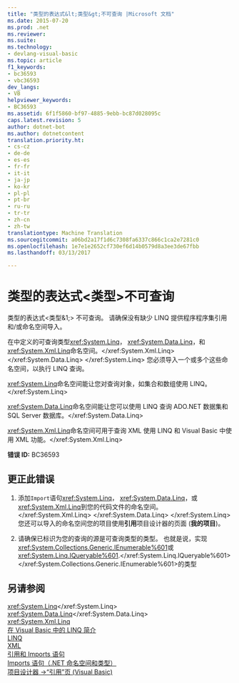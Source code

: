 ```yaml
---
title: "类型的表达式&lt;类型&gt;不可查询 |Microsoft 文档"
ms.date: 2015-07-20
ms.prod: .net
ms.reviewer: 
ms.suite: 
ms.technology:
- devlang-visual-basic
ms.topic: article
f1_keywords:
- bc36593
- vbc36593
dev_langs:
- VB
helpviewer_keywords:
- BC36593
ms.assetid: 6f1f5860-bf97-4885-9ebb-bc87d028095c
caps.latest.revision: 5
author: dotnet-bot
ms.author: dotnetcontent
translation.priority.ht:
- cs-cz
- de-de
- es-es
- fr-fr
- it-it
- ja-jp
- ko-kr
- pl-pl
- pt-br
- ru-ru
- tr-tr
- zh-cn
- zh-tw
translationtype: Machine Translation
ms.sourcegitcommit: a06bd2a17f1d6c7308fa6337c866c1ca2e7281c0
ms.openlocfilehash: 1e7e1e2652cf730ef6d14b0579d8a3ee3de67fbb
ms.lasthandoff: 03/13/2017

---
```

# <a name="expression-of-type-lttypegt-is-not-queryable"></a>类型的表达式&lt;类型&gt;不可查询
类型的表达式\<类型&1;> 不可查询。 请确保没有缺少 LINQ 提供程序程序集引用和/或命名空间导入。  
  
 在中定义的可查询类型<xref:System.Linq>， <xref:System.Data.Linq>，和<xref:System.Xml.Linq>命名空间。</xref:System.Xml.Linq> </xref:System.Data.Linq> </xref:System.Linq> 您必须导入一个或多个这些命名空间，以执行 LINQ 查询。  
  
 <xref:System.Linq>命名空间能让您对查询对象，如集合和数组使用 LINQ。</xref:System.Linq>  
  
 <xref:System.Data.Linq>命名空间能让您可以使用 LINQ 查询 ADO.NET 数据集和 SQL Server 数据库。</xref:System.Data.Linq>  
  
 <xref:System.Xml.Linq>命名空间可用于查询 XML 使用 LINQ 和 Visual Basic 中使用 XML 功能。</xref:System.Xml.Linq>  
  
 **错误 ID:** BC36593  
  
## <a name="to-correct-this-error"></a>更正此错误  
  
1.  添加`Import`语句<xref:System.Linq>， <xref:System.Data.Linq>，或<xref:System.Xml.Linq>到您的代码文件的命名空间。</xref:System.Xml.Linq> </xref:System.Data.Linq> </xref:System.Linq> 您还可以导入的命名空间您的项目使用**引用**项目设计器的页面 (**我的项目**)。  
  
2.  请确保已标识为您的查询的源是可查询类型的类型。 也就是说，实现<xref:System.Collections.Generic.IEnumerable%601>或<xref:System.Linq.IQueryable%601>.</xref:System.Linq.IQueryable%601></xref:System.Collections.Generic.IEnumerable%601>的类型  
  
## <a name="see-also"></a>另请参阅  
 <xref:System.Linq></xref:System.Linq>   
 <xref:System.Data.Linq></xref:System.Data.Linq>   
 <xref:System.Xml.Linq>   
 [在 Visual Basic 中的 LINQ 简介](../../../visual-basic/programming-guide/language-features/linq/introduction-to-linq.md)   
 [LINQ](../../../visual-basic/programming-guide/language-features/linq/index.md)   
 [XML](../../../visual-basic/programming-guide/language-features/xml/index.md)   
 [引用和 Imports 语句](../../../visual-basic/programming-guide/program-structure/references-and-the-imports-statement.md)   
 [Imports 语句（.NET 命名空间和类型）](../../../visual-basic/language-reference/statements/imports-statement-net-namespace-and-type.md)   
 [项目设计器 ->“引用”页 (Visual Basic)](https://docs.microsoft.com/visualstudio/ide/reference/references-page-project-designer-visual-basic)
